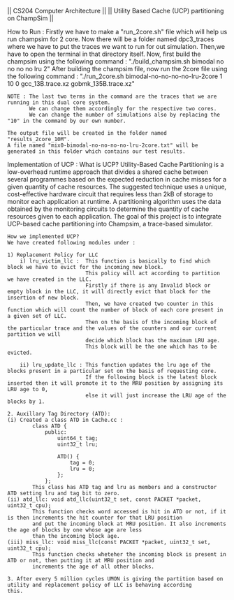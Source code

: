 ||                                          CS204    Computer Architecture                                                   ||
||                                Utility Based Cache (UCP) partitioning on ChampSim                                         ||


How to Run : 
    Firstly we have to make a "run_2core.sh" file which will help us run champsim for 2 core.
    Now there will be a folder named dpc3_traces where we have to put the traces we want to run for out simulation.
    Then,we have to open the terminal in that directory itself.
    Now, first build the champsim using the following command : "./build_champsim.sh bimodal no no no no lru 2"
    After building the champsim file, now run the 2core file using the following command :
    "./run_2core.sh bimodal-no-no-no-no-lru-2core 1 10 0 gcc_13B.trace.xz gobmk_135B.trace.xz"

    NOTE : The last two terms in the command are the traces that we are running in this dual core system.
           We can change them accordingly for the respective two cores.
           We can change the number of simulations also by replacing the "10" in the command by our own number.

    The output file will be created in the folder named "results_2core_10M".
    A file named "mix0-bimodal-no-no-no-no-lru-2core.txt" will be generated in this folder which contains our test results.

Implementation of UCP : 
    What is UCP?
    Utility-Based Cache Partitioning is a low-overhead runtime approach that divides a shared cache between several programmes based on the expected reduction in cache misses for a given quantity of cache resources.
    The suggested technique uses a unique, cost-effective hardware circuit that requires less than 2kB of storage to monitor each application at runtime. 
    A partitioning algorithm uses the data obtained by the monitoring circuits to determine the quantity of cache resources given to each application.
    The goal of this project is to integrate UCP-based cache partitioning into Champsim, a trace-based simulator.

    How we implemented UCP?
    We have created following modules under :

    1) Replacement Policy for LLC
        i) lru_victim_llc :  This function is basically to find which block we have to evict for the incoming new block. 
                             This policy will act according to partition we have created in the LLC.
                             Firstly if there is any Invalid block or empty block in the LLC, it will directly evict that block for the insertion of new block. 
                             Then, we have created two counter in this function which will count the number of block of each core present in a given set of LLC.
                             Then on the basis of the incoming block of the particular trace and the values of the counters and our current partition we will
                             decide which block has the maximum LRU age.
                             This block will be the one which has to be evicted.

        ii) lru_update_llc : This function updates the lru age of the blocks present in a particular set on the basis of requesting core.
                             If the following block is the latest block inserted then it will promote it to the MRU position by assigning its LRU age to 0,
                             else it will just increase the LRU age of the blocks by 1. 
                             
    2. Auxillary Tag Directory (ATD): 
    (i) Created a class ATD in Cache.cc : 
            class ATD {
                public:
                    uint64_t tag;
                    uint32_t lru;

                    ATD() {
                        tag = 0;
                        lru = 0;
                    };
                }; 
            This class has ATD tag and lru as members and a constructor ATD setting lru and tag bit to zero.
    (ii) atd_llc: void atd_llc(uint32_t set, const PACKET *packet, uint32_t cpu);
            This function checks word accessed is hit in ATD or not, if it is then increments the hit counter for that LRU position
            and put the incoming block at MRU position. It also increments the age of blocks by one whose age are less 
            than the incoming block age.
    (iii) miss_llc: void miss_llc(const PACKET *packet, uint32_t set, uint32_t cpu);
            This function checks wheteher the incoming block is present in ATD or not, then putting it at MRU position and 
            increments the age of all other blocks.

    3. After every 5 million cycles UMON is giving the partition based on utility and replacement policy of LLC is behaving according 
    this.



